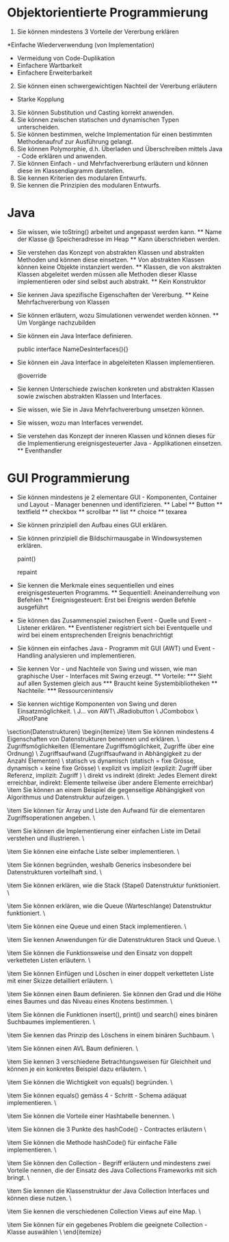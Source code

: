 # Objektorientierte Programmierung
1. Sie können mindestens 3 Vorteile der Vererbung erklären

*Einfache Wiederverwendung (von Implementation)
* Vermeidung von Code-Duplikation
* Einfachere Wartbarkeit
* Einfachere Erweiterbarkeit

2. Sie können einen schwergewichtigen Nachteil der Vererbung erläutern

* Starke Kopplung

3. Sie können Substitution und Casting korrekt anwenden.
4. Sie können zwischen statischen und dynamischen Typen unterscheiden.
5. Sie können bestimmen, welche Implementation für einen bestimmten Methodenaufruf zur Ausführung gelangt.
6. Sie können Polymorphie, d.h. Überladen und Überschreiben mittels Java - Code erklären und anwenden.
7. Sie können Einfach - und Mehrfachvererbung erläutern und können diese im Klassendiagramm darstellen.
8. Sie kennen Kriterien des modularen Entwurfs.
9. Sie kennen die Prinzipien des modularen Entwurfs.

# Java
* Sie wissen, wie toString() arbeitet und angepasst werden kann.
 ** Name der Klasse \@ Speicheradresse im Heap
 ** Kann überschrieben werden. 
* Sie verstehen das Konzept von abstrakten Klassen und abstrakten Methoden und können diese einsetzen.
 ** Von abstrakten Klassen können keine Objekte instanziert werden.
 ** Klassen, die von akstrakten Klassen abgeleitet werden müssen alle Methoden dieser Klasse implementieren oder sind selbst auch abstrakt.
 ** Kein Konstruktor
* Sie kennen Java spezifische Eigenschaften der Vererbung.
 ** Keine Mehrfachvererbung von Klassen
* Sie können erläutern, wozu Simulationen verwendet werden können.
 ** Um Vorgänge nachzubilden
* Sie können ein Java Interface definieren.

    public interface NameDesInterfaces(){}

* Sie können ein Java Interface in abgeleiteten Klassen implementieren.
        
    @override

* Sie kennen Unterschiede zwischen konkreten und abstrakten Klassen sowie zwischen abstrakten Klassen und Interfaces.
        
* Sie wissen, wie Sie in Java Mehrfachvererbung umsetzen können.
        
* Sie wissen, wozu man Interfaces verwendet.
        
* Sie verstehen das Konzept der inneren Klassen und können dieses für die Implementierung ereignisgesteuerter Java - Applikationen einsetzen. 
 ** Eventhandler

# GUI Programmierung
* Sie können mindestens je 2 elementare GUI - Komponenten, Container und Layout - Manager benennen und identifizieren.
 ** Label
 ** Button
 ** textfield
 ** checkbox
 ** scrollbar
 ** list
 ** choice
 ** texarea 
* Sie können prinzipiell den Aufbau eines GUI erklären.
        
* Sie können prinzipiell die Bildschirmausgabe in Windowsystemen erklären.

    paint()

    repaint

* Sie kennen die Merkmale eines sequentiellen und eines ereignisgesteuerten Programms.
 ** Sequentiell: Aneinanderreihung von Befehlen
 ** Ereignisgesteuert: Erst bei Ereignis werden Befehle ausgeführt
* Sie können das Zusammenspiel zwischen Event - Quelle und Event - Listener erklären. 
 ** Eventlistener registriert sich bei Eventquelle und wird bei einem entsprechenden Ereignis benachrichtigt
* Sie können ein einfaches Java - Programm mit GUI (AWT) und Event - Handling analysieren und implementieren.
        
* Sie kennen Vor - und Nachteile von Swing und wissen, wie man graphische User - Interfaces mit Swing erzeugt.
 ** Vorteile:
 *** Sieht auf allen Systemen gleich aus
 *** Braucht keine Systembibliotheken 
 ** Nachteile:
 *** Ressourcenintensiv
* Sie kennen wichtige Komponenten von Swing und deren Einsatzmöglichkeit. \\
        J... von AWT\\
        JRadiobutton \\
        JCombobox \\
        JRootPane

\section{Datenstrukturen}
\begin{itemize}
  \item Sie können mindestens 4 Eigenschaften von Datenstrukturen benennen und erklären. \\
        Zugriffsmöglichkeiten (Elementare Zugriffsmöglichkeit, Zugriffe über eine Ordnung) \\
        Zugriffsaufwand (Zugriffsaufwand in Abhängigkeit zu der Anzahl Elementen) \\
        statisch vs dynamisch (statisch = fixe Grösse, dynamisch = keine fixe Grösse) \\
        explizit vs implizit (explizit: Zugriff über Referenz, implizit: Zugriff ) \\
        direkt vs indirekt (direkt: Jedes Element direkt erreichbar, indirekt: Elemente teilweise über andere Elemente erreichbar)
  \item Sie können an einem Beispiel die gegenseitige Abhängigkeit von Algorithmus und Datenstruktur aufzeigen. \\
        
  \item Sie können für Array und Liste den Aufwand für die elementaren Zugriffsoperationen angeben. \\
        
  \item Sie können die Implementierung einer einfachen Liste im Detail verstehen und illustrieren. \\
        
  \item Sie können eine einfache Liste selber implementieren. \\
        
  \item Sie können begründen, weshalb Generics insbesondere bei Datenstrukturen vorteilhaft sind. \\
        
  \item Sie können erklären, wie die Stack (Stapel) Datenstruktur funktioniert. \\
        
  \item Sie können erklären, wie die Queue (Warteschlange) Datenstruktur funktioniert. \\
        
  \item Sie können eine Queue und einen Stack implementieren. \\

  \item Sie kennen Anwendungen für die Datenstrukturen Stack und Queue. \\

  \item Sie können die Funktionsweise und den Einsatz von doppelt verketteten Listen erläutern. \\

  \item Sie können Einfügen und Löschen in einer doppelt verketteten Liste mit einer Skizze detailliert erläutern. \\

  \item Sie können einen Baum definieren. Sie können den Grad und die Höhe eines Baumes und das Niveau eines Knotens bestimmen. \\

  \item Sie können die Funktionen insert(), print() und search() eines binären Suchbaumes implementieren. \\

  \item Sie kennen das Prinzip des Löschens in einem binären Suchbaum. \\

  \item Sie können einen AVL Baum definieren. \\

  \item Sie kennen 3 verschiedene Betrachtungsweisen für Gleichheit und können je ein konkretes Beispiel dazu erläutern. \\

  \item Sie können die Wichtigkeit von equals() begründen. \\

  \item Sie können equals() gemäss 4 - Schritt - Schema adäquat implementieren. \\

  \item Sie können die Vorteile einer Hashtabelle benennen. \\

  \item Sie können die 3 Punkte des hashCode() - Contractes erläutern \\

  \item Sie können die Methode hashCode() für einfache Fälle implementieren. \\

  \item Sie können den Collection - Begriff erläutern und mindestens zwei Vorteile nennen, die der Einsatz des Java Collections Frameworks mit sich bringt. \\

  \item Sie kennen die Klassenstruktur der Java Collection Interfaces und können diese nutzen. \\

  \item Sie kennen die verschiedenen Collection Views auf eine Map. \\

  \item Sie können für ein gegebenes Problem die geeignete Collection - Klasse auswählen \\
\end{itemize}

